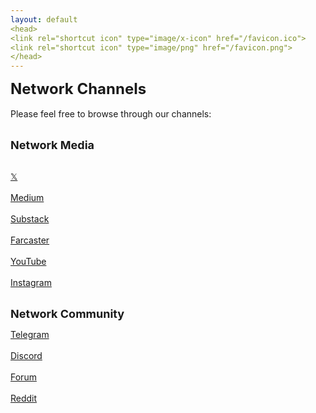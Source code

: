 ```yaml
---
layout: default
<head>
<link rel="shortcut icon" type="image/x-icon" href="/favicon.ico">
<link rel="shortcut icon" type="image/png" href="/favicon.png">
</head>
---
```

<b><font size="5">Network Channels</font></b>
<br>
<br>
Please feel free to browse through our channels: 

<br>
<b><font size="4">Network Media</font></b>
<br>
<br>

<a href="https://x.com/netxork" target="_blank">𝕏</a>
<br>
<br>
<a href="https://medium.com/@network" target="_blank">Medium</a>
<br>
<br>
<a href="https://network.substack.com/" target="_blank">Substack</a>
<br>
<br>
<a href="https://farcaster.xyz/netxork" target="_blank">Farcaster</a>
<br>
<br>
<a href="https://youtube.com/@netxork" target="_blank">YouTube</a>
<br>
<br>
<a href="https://instagram.com/netxork" target="_blank">Instagram</a>
<br>
<br>

<b><font size="4">Network Community</font></b>

<a href="https://t.me/networkfoundation" target="_blank">Telegram</a>
<br>
<br>
<a href="https://discord.gg/sCtK6YK" target="_blank">Discord</a>
<br>
<br>
<a href="https://network.flarum.cloud" target="_blank">Forum</a>
<br>
<br>
<a href="https://reddit.com/r/netxork" target="_blank">Reddit</a>
<br>
<br>




